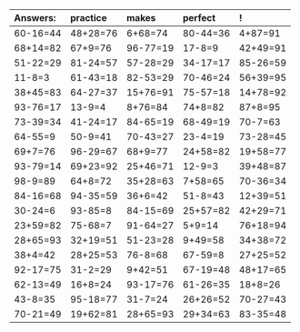 | Answers: | practice | makes | perfect | ! |
| :--- | :--- | :--- | :--- | :--- |
| 60-16=44 | 48+28=76 | 6+68=74 | 80-44=36 | 4+87=91 | 
| 68+14=82 | 67+9=76 | 96-77=19 | 17-8=9 | 42+49=91 | 
| 51-22=29 | 81-24=57 | 57-28=29 | 34-17=17 | 85-26=59 | 
| 11-8=3 | 61-43=18 | 82-53=29 | 70-46=24 | 56+39=95 | 
| 38+45=83 | 64-27=37 | 15+76=91 | 75-57=18 | 14+78=92 | 
| 93-76=17 | 13-9=4 | 8+76=84 | 74+8=82 | 87+8=95 | 
| 73-39=34 | 41-24=17 | 84-65=19 | 68-49=19 | 70-7=63 | 
| 64-55=9 | 50-9=41 | 70-43=27 | 23-4=19 | 73-28=45 | 
| 69+7=76 | 96-29=67 | 68+9=77 | 24+58=82 | 19+58=77 | 
| 93-79=14 | 69+23=92 | 25+46=71 | 12-9=3 | 39+48=87 | 
| 98-9=89 | 64+8=72 | 35+28=63 | 7+58=65 | 70-36=34 | 
| 84-16=68 | 94-35=59 | 36+6=42 | 51-8=43 | 12+39=51 | 
| 30-24=6 | 93-85=8 | 84-15=69 | 25+57=82 | 42+29=71 | 
| 23+59=82 | 75-68=7 | 91-64=27 | 5+9=14 | 76+18=94 | 
| 28+65=93 | 32+19=51 | 51-23=28 | 9+49=58 | 34+38=72 | 
| 38+4=42 | 28+25=53 | 76-8=68 | 67-59=8 | 27+25=52 | 
| 92-17=75 | 31-2=29 | 9+42=51 | 67-19=48 | 48+17=65 | 
| 62-13=49 | 16+8=24 | 93-17=76 | 61-26=35 | 18+8=26 | 
| 43-8=35 | 95-18=77 | 31-7=24 | 26+26=52 | 70-27=43 | 
| 70-21=49 | 19+62=81 | 28+65=93 | 29+34=63 | 83-35=48 | 
